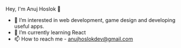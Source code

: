 Hey, I'm Anuj Hoslok 👋

- 👀 I’m interested in web development, game design and developing useful apps.
- 🌱 I’m currently learning React
- 📫 How to reach me - anujhoslokdev@gmail.com

